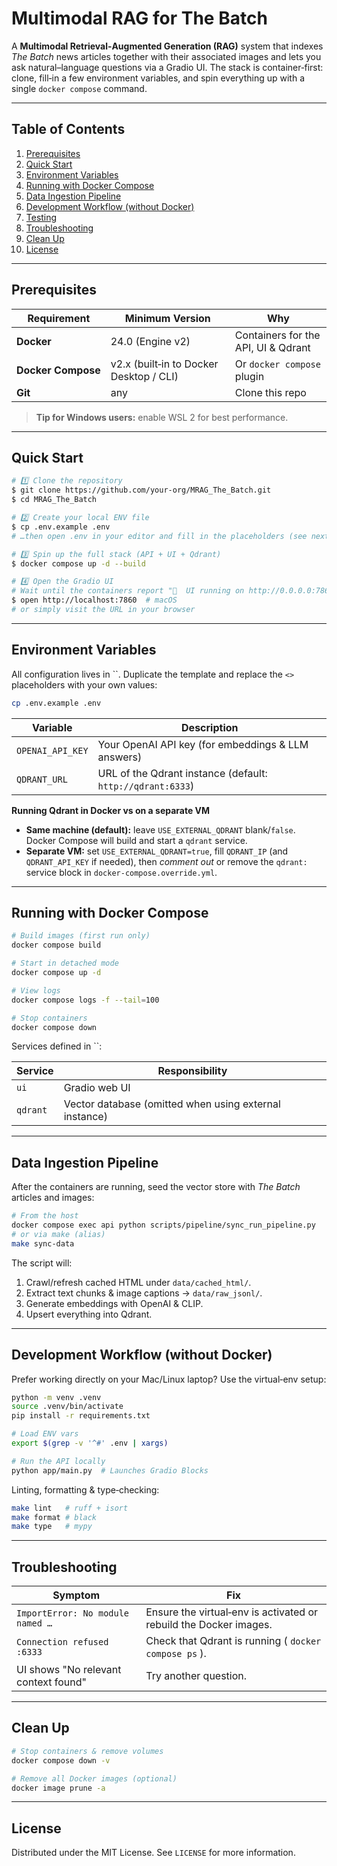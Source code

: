 # Multimodal RAG for The Batch

A **Multimodal Retrieval‑Augmented Generation (RAG)** system that indexes *The Batch* news articles together with their associated images and lets you ask natural–language questions via a Gradio UI. The stack is container‑first: clone, fill‑in a few environment variables, and spin everything up with a single `docker compose` command.

---

## Table of Contents

1. [Prerequisites](#prerequisites)
2. [Quick Start](#quick-start)
3. [Environment Variables](#environment-variables)
4. [Running with Docker Compose](#running-with-docker-compose)
5. [Data Ingestion Pipeline](#data-ingestion-pipeline)
6. [Development Workflow (without Docker)](#development-workflow-without-docker)
7. [Testing](#testing)
8. [Troubleshooting](#troubleshooting)
9. [Clean Up](#clean-up)
10. [License](#license)

---

## Prerequisites

| Requirement        | Minimum Version                         | Why                                 |
| ------------------ | --------------------------------------- | ----------------------------------- |
| **Docker**         | 24.0 (Engine v2)                        | Containers for the API, UI & Qdrant |
| **Docker Compose** | v2.x (built‑in to Docker Desktop / CLI) | Or `docker compose` plugin          |
| **Git**            | any                                     | Clone this repo                     |

> **Tip for Windows users:** enable WSL 2 for best performance.

---

## Quick Start

```bash
# 1️⃣ Clone the repository
$ git clone https://github.com/your‑org/MRAG_The_Batch.git
$ cd MRAG_The_Batch

# 2️⃣ Create your local ENV file
$ cp .env.example .env
# …then open .env in your editor and fill in the placeholders (see next section)

# 3️⃣ Spin up the full stack (API + UI + Qdrant)
$ docker compose up -d --build

# 4️⃣ Open the Gradio UI
# Wait until the containers report "🚀  UI running on http://0.0.0.0:7860"
$ open http://localhost:7860  # macOS
# or simply visit the URL in your browser
```

---

## Environment Variables

All configuration lives in \`\`. Duplicate the template and replace the `<>` placeholders with your own values:

```bash
cp .env.example .env
```

| Variable              | Description                                                |
| --------------------- | ---------------------------------------------------------- |
| `OPENAI_API_KEY`      | Your OpenAI API key (for embeddings & LLM answers)         |
| `QDRANT_URL`          | URL of the Qdrant instance (default: `http://qdrant:6333`) |

**Running Qdrant in Docker vs on a separate VM**

* **Same machine (default):** leave `USE_EXTERNAL_QDRANT` blank/`false`. Docker Compose will build and start a `qdrant` service.
* **Separate VM:** set `USE_EXTERNAL_QDRANT=true`, fill `QDRANT_IP` (and `QDRANT_API_KEY` if needed), then *comment out* or remove the `qdrant:` service block in `docker-compose.override.yml`.

---

## Running with Docker Compose

```bash
# Build images (first run only)
docker compose build

# Start in detached mode
docker compose up -d

# View logs
docker compose logs -f --tail=100

# Stop containers
docker compose down
```

Services defined in \`\`:

| Service  | Responsibility                                         |
| -------- | ------------------------------------------------------ |
| `ui`     | Gradio web UI                                          |
| `qdrant` | Vector database (omitted when using external instance) |

---

## Data Ingestion Pipeline

After the containers are running, seed the vector store with *The Batch* articles and images:

```bash
# From the host
docker compose exec api python scripts/pipeline/sync_run_pipeline.py
# or via make (alias)
make sync-data
```

The script will:

1. Crawl/refresh cached HTML under `data/cached_html/`.
2. Extract text chunks & image captions → `data/raw_jsonl/`.
3. Generate embeddings with OpenAI & CLIP.
4. Upsert everything into Qdrant.

---

## Development Workflow (without Docker)

Prefer working directly on your Mac/Linux laptop? Use the virtual‑env setup:

```bash
python -m venv .venv
source .venv/bin/activate
pip install -r requirements.txt

# Load ENV vars
export $(grep -v '^#' .env | xargs)

# Run the API locally
python app/main.py  # Launches Gradio Blocks
```

Linting, formatting & type‑checking:

```bash
make lint   # ruff + isort
make format # black
make type   # mypy
```

---

## Troubleshooting

| Symptom                              | Fix                                                               |
| ------------------------------------ | ----------------------------------------------------------------- |
| `ImportError: No module named …`     | Ensure the virtual‑env is activated or rebuild the Docker images. |
| `Connection refused :6333`           | Check that Qdrant is running ( `docker compose ps` ).             |
| UI shows "No relevant context found" | Try another question.                |

---

## Clean Up

```bash
# Stop containers & remove volumes
docker compose down -v

# Remove all Docker images (optional)
docker image prune -a
```

---

## License

Distributed under the MIT License. See `LICENSE` for more information.
